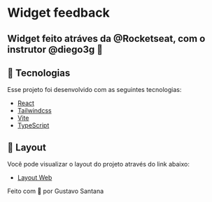 # Widget feedback
## Widget feito atráves da @Rocketseat, com o instrutor @diego3g 🚀

## 🧪 Tecnologias

Esse projeto foi desenvolvido com as seguintes tecnologias:

- [React](https://reactjs.org)
- [Tailwindcss](https://tailwindcss.com)
- [Vite](https://vitejs.dev)
- [TypeScript](https://www.typescriptlang.org)

## 🎨 Layout

Você pode visualizar o layout do projeto através do link abaixo:

- [Layout Web](https://www.figma.com/community/file/1102912516166573468/Feedback-Widget)

<p align="left">Feito com 💜 por Gustavo Santana</p>

